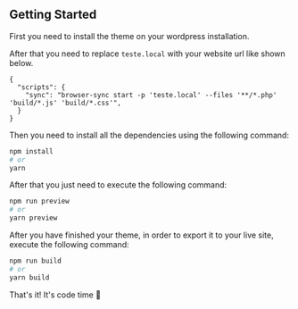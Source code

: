 ## Getting Started

First you need to install the theme on your wordpress installation.

After that you need to replace `teste.local` with your website url like shown below.

```
{
  "scripts": {
    "sync": "browser-sync start -p 'teste.local' --files '**/*.php' 'build/*.js' 'build/*.css'",
  }
}
```

Then you need to install all the dependencies using the following command:

```bash
npm install
# or
yarn
```

After that you just need to execute the following command:

```bash
npm run preview
# or
yarn preview
```

After you have finished your theme, in order to export it to your live site, execute the following command:

```bash
npm run build
# or
yarn build
```

That's it!
It's code time 🚀
